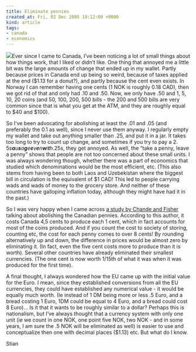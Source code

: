 ```yaml
---
title: Eliminate pennies
created_at: Fri, 02 Dec 2005 19:12:00 +0000
kind: article
tags:
- canada
- economics
---
```


![](http://www.discoversimcoe.com/images/tourism-misc/Canadian_Cent_rev.jpg)Ever
since I came to Canada, I’ve been noticing a lot of small things about
how things work, that I liked or didn’t like. One thing that annoyed me
a little bit was the large amounts of change that ended up in my wallet.
Partly because prices in Canada end up being so weird, because of taxes
applied at the end (\$1.13 for a donut?), and partly because the cent
even exists. In Norway I can remember having one cents (1 NOK is roughly
0.18 CAD), then we got rid of that and only had .10 and .50. Now, we
only have .50 and 1, 5, 10, 20 coins (and 50, 100, 200, 500 bills - the
200 and 500 bills are very common since that is what you get at the ATM,
and they are roughly equal to \$40 and \$100).

So I’ve been advocating for abolishing at least the .01 and .05 (and
preferably the 0.1 as well), since I never use them anyway. I regularly
empty my wallet and take out anything smaller than .25, and put it in a
jar. It takes too long to try to count up change, and sometimes if you
try to pay a 2. 5*s**a**u**s**a**g**e**e**v**e**n**w**i**t**h*.25s, they
get annoyed. As well, the “take a penny, leave a penny” shows that
people are not too concerned about these small units. I was always
wondering though, whether there was a part of economics that studied
which denominations would be the most efficient, etc. (This also stems
from having been to both Laos and Uzebekistan where the biggest bill in
circulation is the equivalent of \$1 CAD! This led to people carrying
wads and wads of money to the grocery store. And neither of these
countries have galloping inflation today, although they might have had
it in the past.)

So I was very happy when I came across [a study by Chande and
Fisher](http://www.marklewis.ca/nocents/chande_fisher.pdf) talking about
abolishing the Canadian pennies. According to this author, it costs
Canada 4,5 cents to produce each 1 cent, which in fact accounts for most
of the coins produced. And if you count the cost to society of storing,
counting etc, the cost for each penny comes to over 8 cents! By rounding
alternatively up and down, the difference in prices would be almost zero
by eliminating it. (In fact, even the five cent costs more to produce
than it is worth). Several other countries have already eliminated their
smallest currencies. (The one cent is now worth 1/15th of what it was
when it was produced for the first time).

A final thought, I always wondered how the EU came up with the initial
value for the Euro. I mean, since they established conversions from all
the EU currencies, they could have established any numerical value - it
would be equally much worth. (Ie instead of 1 DM being more or less .5
Euro, and a bread costing 1 Euro, 1DM could be equal to 4 Euro, and a
bread could cost 8 Euro)… Is it that it wants to be roughly similar to a
dollar? Perhaps this is nationalism, but I’ve always thought that a
currency system with only one unit (ie we count in one NOK, one point
five NOK, two NOK - and in some years, I am sure the .5 NOK will be
eliminated as well) is easier to use and conceptualize then one with
decimal places (\$1.13) etc. But what do I know.

Stian
